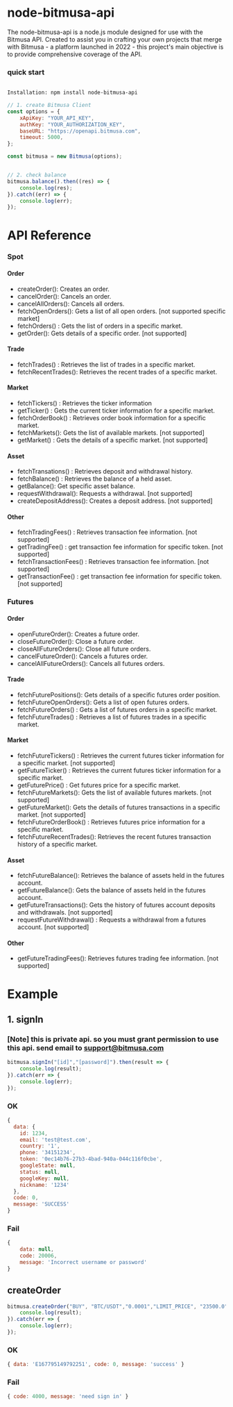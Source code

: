 # node-bitmusa-api
The node-bitmusa-api is a node.js module designed for use with the Bitmusa API. Created to assist you in crafting your own projects that merge with Bitmusa - a platform launched in 2022 - this project's main objective is to provide comprehensive coverage of the API.


### quick start

```bash

Installation: npm install node-bitmusa-api
```

```js
// 1. create Bitmusa Client
const options = {
    xApiKey: "YOUR_API_KEY",
    authKey: "YOUR_AUTHORIZATION_KEY",
    baseURL: "https://openapi.bitmusa.com",
    timeout: 5000,
};

const bitmusa = new Bitmusa(options);


// 2. check balance
bitmusa.balance().then((res) => {
    console.log(res);
}).catch((err) => {
    console.log(err);
});
```



# API Reference

### Spot

#### Order
- createOrder(): Creates an order.
- cancelOrder(): Cancels an order. 
- cancelAllOrders(): Cancels all orders.
- fetchOpenOrders(): Gets a list of all open orders. [not supported specific market]
- fetchOrders() : Gets the list of orders in a specific market.
- getOrder(): Gets details of a specific order. [not supported]
#### Trade
- fetchTrades() : Retrieves the list of trades in a specific market.
- fetchRecentTrades(): Retrieves the recent trades of a specific market.
#### Market
- fetchTickers() : Retrieves the ticker information
- getTicker() : Gets the current ticker information for a specific market.
- fetchOrderBook() : Retrieves order book information for a specific market.
- fetchMarkets(): Gets the list of available markets. [not supported]
- getMarket() : Gets the details of a specific market. [not supported]
#### Asset
- fetchTransations() : Retrieves deposit and withdrawal history.
- fetchBalance() : Retrieves the balance of a held asset.
- getBalance(): Get specific asset balance.
- requestWithdrawal(): Requests a withdrawal. [not supported]
- createDepositAddress(): Creates a deposit address. [not supported]
#### Other
- fetchTradingFees() : Retrieves transaction fee information. [not supported]
- getTradingFee() : get transaction fee information for specific token. [not supported]
- fetchTransactionFees() : Retrieves transaction fee information. [not supported]
- getTransactionFee() : get transaction fee information for specific token. [not supported]

### Futures
#### Order
- openFutureOrder(): Creates a future order.
- closeFutureOrder(): Close a future order.
- closeAllFutureOrders(): Close all future orders.
- cancelFutureOrder(): Cancels a futures order.
- cancelAllFutureOrders(): Cancels all futures orders.

#### Trade
- fetchFuturePositions(): Gets details of a specific futures order position.
- fetchFutureOpenOrders(): Gets a list of open futures orders.
- fetchFutureOrders() : Gets a list of futures orders in a specific market.
- fetchFutureTrades() : Retrieves a list of futures trades in a specific market.

#### Market
- fetchFutureTickers() : Retrieves the current futures ticker information for a specific market. [not supported]
- getFutureTicker() : Retrieves the current futures ticker information for a specific market.
- getFuturePrice() : Get futures price for a specific market.
- fetchFutureMarkets(): Gets the list of available futures markets. [not supported]
- getFutureMarket(): Gets the details of futures transactions in a specific market. [not supported]
- fetchFutureOrderBook() : Retrieves futures price information for a specific market.
- fetchFutureRecentTrades(): Retrieves the recent futures transaction history of a specific market.

#### Asset
- fetchFutureBalance(): Retrieves the balance of assets held in the futures account.
- getFutureBalance(): Gets the balance of assets held in the futures account.
- getFutureTransactions(): Gets the history of futures account deposits and withdrawals. [not supported]
- requestFutureWithdrawal() : Requests a withdrawal from a futures account. [not supported]

#### Other
- getFutureTradingFees(): Retrieves futures trading fee information. [not supported]


# Example


## 1. signIn
### **[Note]** this is private api. so you must grant permission to use this api. send email to support@bitmusa.com
```js
bitmusa.signIn("[id]","[password]").then(result => {
    console.log(result);
}).catch(err => {
    console.log(err);
});
```
### OK
```js
{
  data: {
    id: 1234,
    email: 'test@test.com',
    country: '1',
    phone: '34151234',
    token: '0ec14b76-27b3-4bad-940a-044c116f0cbe',
    googleState: null,
    status: null,
    googleKey: null,
    nickname: '1234'
  },
  code: 0,
  message: 'SUCCESS'
}
```
### Fail
```js
{ 
    data: null, 
    code: 20006, 
    message: 'Incorrect username or password' 
}

```

## createOrder
```js
bitmusa.createOrder("BUY", "BTC/USDT","0.0001","LIMIT_PRICE", "23500.0").then(result => {
    console.log(result);
}).catch(err => {
    console.log(err);
});
```

### OK
```js
{ data: 'E167795149792251', code: 0, message: 'success' }
```

### Fail
```js
{ code: 4000, message: 'need sign in' }
```

